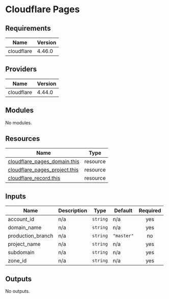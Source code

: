 # Cloudflare Pages

<!-- BEGIN_TF_DOCS -->
## Requirements

| Name | Version |
|------|---------|
| cloudflare | 4.46.0 |

## Providers

| Name | Version |
|------|---------|
| cloudflare | 4.44.0 |

## Modules

No modules.

## Resources

| Name | Type |
|------|------|
| [cloudflare_pages_domain.this](https://registry.terraform.io/providers/cloudflare/cloudflare/4.46.0/docs/resources/pages_domain) | resource |
| [cloudflare_pages_project.this](https://registry.terraform.io/providers/cloudflare/cloudflare/4.46.0/docs/resources/pages_project) | resource |
| [cloudflare_record.this](https://registry.terraform.io/providers/cloudflare/cloudflare/4.46.0/docs/resources/record) | resource |

## Inputs

| Name | Description | Type | Default | Required |
|------|-------------|------|---------|:--------:|
| account\_id | n/a | `string` | n/a | yes |
| domain\_name | n/a | `string` | n/a | yes |
| production\_branch | n/a | `string` | `"master"` | no |
| project\_name | n/a | `string` | n/a | yes |
| subdomain | n/a | `string` | n/a | yes |
| zone\_id | n/a | `string` | n/a | yes |

## Outputs

No outputs.
<!-- END_TF_DOCS -->
